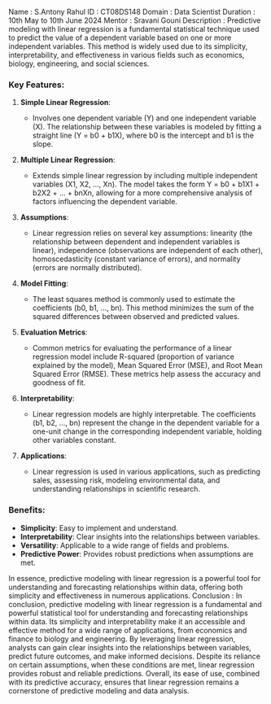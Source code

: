 Name         : S.Antony Rahul
ID           : CT08DS148
Domain       : Data Scientist
Duration     : 10th May to 10th June 2024
Mentor       : Sravani Gouni
Description  :
Predictive modeling with linear regression is a fundamental statistical technique used to predict the value of a dependent variable based on one or more independent variables. This method is widely used due to its simplicity, interpretability, and effectiveness in various fields such as economics, biology, engineering, and social sciences.

### Key Features:

1. **Simple Linear Regression**:
   - Involves one dependent variable (Y) and one independent variable (X). The relationship between these variables is modeled by fitting a straight line (Y = b0 + b1X), where b0 is the intercept and b1 is the slope.

2. **Multiple Linear Regression**:
   - Extends simple linear regression by including multiple independent variables (X1, X2, ..., Xn). The model takes the form Y = b0 + b1X1 + b2X2 + ... + bnXn, allowing for a more comprehensive analysis of factors influencing the dependent variable.

3. **Assumptions**:
   - Linear regression relies on several key assumptions: linearity (the relationship between dependent and independent variables is linear), independence (observations are independent of each other), homoscedasticity (constant variance of errors), and normality (errors are normally distributed).

4. **Model Fitting**:
   - The least squares method is commonly used to estimate the coefficients (b0, b1, ..., bn). This method minimizes the sum of the squared differences between observed and predicted values.

5. **Evaluation Metrics**:
   - Common metrics for evaluating the performance of a linear regression model include R-squared (proportion of variance explained by the model), Mean Squared Error (MSE), and Root Mean Squared Error (RMSE). These metrics help assess the accuracy and goodness of fit.

6. **Interpretability**:
   - Linear regression models are highly interpretable. The coefficients (b1, b2, ..., bn) represent the change in the dependent variable for a one-unit change in the corresponding independent variable, holding other variables constant.

7. **Applications**:
   - Linear regression is used in various applications, such as predicting sales, assessing risk, modeling environmental data, and understanding relationships in scientific research.

### Benefits:

- **Simplicity**: Easy to implement and understand.
- **Interpretability**: Clear insights into the relationships between variables.
- **Versatility**: Applicable to a wide range of fields and problems.
- **Predictive Power**: Provides robust predictions when assumptions are met.

In essence, predictive modeling with linear regression is a powerful tool for understanding and forecasting relationships within data, offering both simplicity and effectiveness in numerous applications.
Conclusion      :
In conclusion, predictive modeling with linear regression is a fundamental and powerful statistical tool for understanding and forecasting relationships within data. Its simplicity and interpretability make it an accessible and effective method for a wide range of applications, from economics and finance to biology and engineering. By leveraging linear regression, analysts can gain clear insights into the relationships between variables, predict future outcomes, and make informed decisions. Despite its reliance on certain assumptions, when these conditions are met, linear regression provides robust and reliable predictions. Overall, its ease of use, combined with its predictive accuracy, ensures that linear regression remains a cornerstone of predictive modeling and data analysis.
